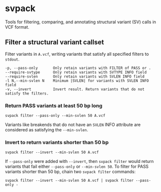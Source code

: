 # svpack
Tools for filtering, comparing, and annotating structural variant (SV) calls in VCF format.

## Filter a structural variant callset
Filter variants in `A.vcf`, writing variants that satisfy all specified filters to `stdout`.

```
-p, --pass-only       Only retain variants with FILTER of PASS or .
--require-svtype      Only retain variants with SVTYPE INFO field
--require-svlen       Only retain variants with SVLEN INFO field
-l N,--min-svlen N    Minimum |SVLEN| for variants with SVLEN INFO field
-v, --invert          Invert result. Return variants that do not satisfy the filters.
```

### Return PASS variants at least 50 bp long
```svpack filter --pass-only --min-svlen 50 A.vcf```

Variants like breakends that do not have an `SVLEN` INFO attribute are considered as satisfying
the `--min-svlen`.

### Invert to return variants shorter than 50 bp
```svpack filter --invert --min-svlen 50 A.vcf```

If `--pass-only` were added with `--invert`, then `svpack filter` would return variants that
fail either `--pass-only` or `--min-svlen 50`.  To filter for PASS variants shorter than 50 bp,
chain two `svpack filter` commands:

```svpack filter --invert --min-svlen 50 A.vcf | svpack filter --pass-only -```
